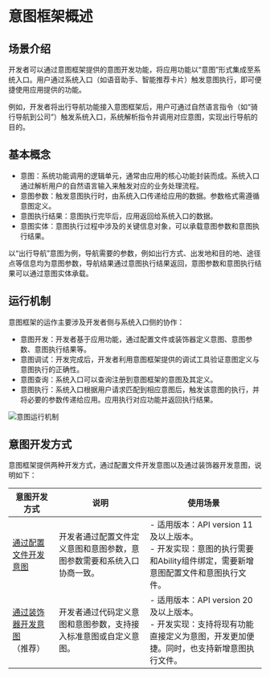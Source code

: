 # 意图框架概述

<!--Kit: Ability Kit-->
<!--Subsystem: Ability-->
<!--Owner: @linjunjie6-->
<!--Designer: @zhangyafei-echo-->
<!--Tester: @lixueqing513-->
<!--Adviser: @huipeizi-->

## 场景介绍
开发者可以通过意图框架提供的意图开发功能，将应用功能以“意图”形式集成至系统入口。用户通过系统入口（如语音助手、智能推荐卡片）触发意图执行，即可便捷使用应用提供的功能。

例如，开发者将出行导航功能接入意图框架后，用户可通过自然语言指令（如“骑行导航到公司”）触发系统入口，系统解析指令并调用对应意图，实现出行导航的目的。

<!--RP1-->
<!--RP1End-->
 
## 基本概念
- 意图：系统功能调用的逻辑单元，通常由应用的核心功能封装而成。系统入口通过解析用户的自然语言输入来触发对应的业务处理流程。
- 意图参数：触发意图执行时，由系统入口传递给应用的数据。参数格式需遵循意图定义。
- 意图执行结果：意图执行完毕后，应用返回给系统入口的数据。
- 意图实体：意图执行过程中涉及的关键信息对象，可以承载意图参数和意图执行结果。

以“出行导航”意图为例，导航需要的参数，例如出行方式、出发地和目的地、途径点等信息均为意图参数，导航结果通过意图执行结果返回，意图参数和意图执行结果可以通过意图实体承载。

## 运行机制
意图框架的运作主要涉及开发者侧与系统入口侧的协作：
- 意图开发：开发者基于应用功能，通过配置文件或装饰器定义意图、意图参数、意图执行结果等。
- 意图调试：开发完成后，开发者利用意图框架提供的调试工具验证意图定义与意图执行的正确性。
- 意图查询：系统入口可以查询注册到意图框架的意图及其定义。
- 意图执行：系统入口根据用户请求匹配到相应意图后，触发该意图的执行，并将必要的参数传递给应用。应用执行对应功能并返回执行结果。

![意图运行机制](figures/insight-intent-overview.png)

## 意图开发方式
意图框架提供两种开发方式，通过配置文件开发意图以及通过装饰器开发意图，说明如下：

| 意图开发方式 | 说明 | 使用场景 |
| --- | --- | --- |
| [通过配置文件开发意图](./insight-intent-config-development.md) | 开发者通过配置文件定义意图和意图参数，意图参数需要和系统入口协商一致。 | - 适用版本：API version 11及以上版本。<br>- 开发实现：意图的执行需要和Ability组件绑定，需要新增意图配置文件和意图执行文件。 |
| [通过装饰器开发意图](./insight-intent-decorator-development.md)（推荐） | 开发者通过代码定义意图和意图参数，支持接入标准意图或自定义意图。 | - 适用版本：API version 20及以上版本。<br>- 开发实现：支持将现有功能直接定义为意图，开发更加便捷。同时，也支持新增意图执行文件。 |
